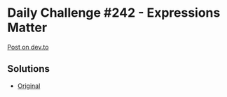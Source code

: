 # Daily Challenge #242 - Expressions Matter

[Post on dev.to](https://dev.to/thepracticaldev/daily-challenge-242-expressions-matter-hj)

## Solutions

- [Original](./original.js)